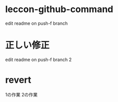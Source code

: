 # leccon-github-command

edit readme on push-f branch

# 正しい修正
edit readme on push-f branch 2

# revert
1の作業
2の作業